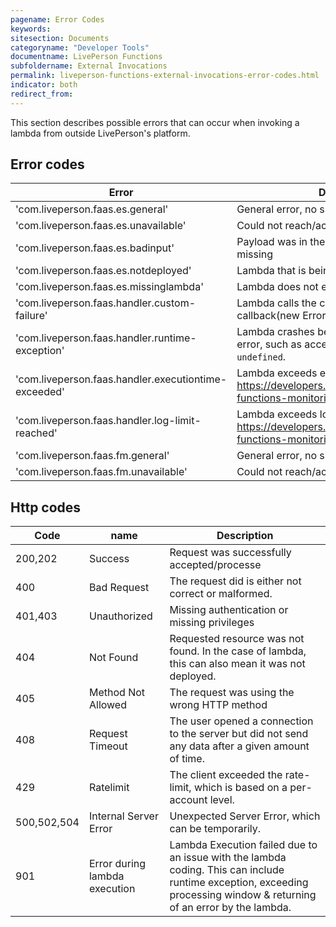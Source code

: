 ```yaml
---
pagename: Error Codes
keywords:
sitesection: Documents
categoryname: "Developer Tools"
documentname: LivePerson Functions
subfoldername: External Invocations
permalink: liveperson-functions-external-invocations-error-codes.html
indicator: both
redirect_from:
---
```


This section describes possible errors that can occur when invoking a lambda from outside LivePerson's platform.

## Error codes

| Error                                               | Description                                                                                                     |
|-----------------------------------------------------|-----------------------------------------------------------------------------------------------------------------|
| 'com.liveperson.faas.es.general'                    | General error, no specific reason                                                                               |
| 'com.liveperson.faas.es.unavailable'                | Could not reach/access remote system                                                                            |
| 'com.liveperson.faas.es.badinput'                   | Payload was in the wrong format or value was missing                                                            |
| 'com.liveperson.faas.es.notdeployed'                | Lambda that is being invoked, is not deployed                                                                   |
| 'com.liveperson.faas.es.missinglambda'              | Lambda does not exist                                                                                           |
| 'com.liveperson.faas.handler.custom-failure'        | Lambda calls the callback with an Error like callback(new Error('whoops'), null)                                |
| 'com.liveperson.faas.handler.runtime-exception'     | Lambda crashes because of implementation error, such as accessing a variable that is `undefined`.               |
| 'com.liveperson.faas.handler.executiontime-exceeded' | Lambda exceeds execution time (see https://developers.liveperson.com/liveperson-functions-monitoring-logs.html) |
| 'com.liveperson.faas.handler.log-limit-reached'     | Lambda exceeds log limits (see https://developers.liveperson.com/liveperson-functions-monitoring-logs.html)      |
| 'com.liveperson.faas.fm.general'                    | General error, no specific reason                                                                               |
| 'com.liveperson.faas.fm.unavailable'                | Could not reach/access remote system                                                                            |


## Http codes

| Code                                               | name             | Description                                              |
|----------------------------------------------------|-----------------|-----------------------------------------------|
| 200,202       |   Success                             | Request was successfully accepted/processe   |
| 400           |   Bad Request                         | The request did is either not correct or malformed.                                            |
| 401,403       |   Unauthorized                        | Missing authentication or missing privileges                   |
| 404           |   Not Found                           | Requested resource was not found. In the case of lambda, this can also mean it was not deployed.  |
| 405           |   Method Not Allowed                  | The request was using the wrong HTTP method                   |
| 408           |   Request Timeout                     | The user opened a connection to the server but did not send any data after a given amount of time. |
| 429           |   Ratelimit                           | The client exceeded the rate-limit, which is based on a per-account level.            |
| 500,502,504   |   Internal Server Error               | Unexpected Server Error, which can be temporarily.                               |
| 901           |   Error during lambda execution       | Lambda Execution failed due to an issue with the lambda coding. This can include runtime exception, exceeding processing window & returning of an error by the lambda.                   |